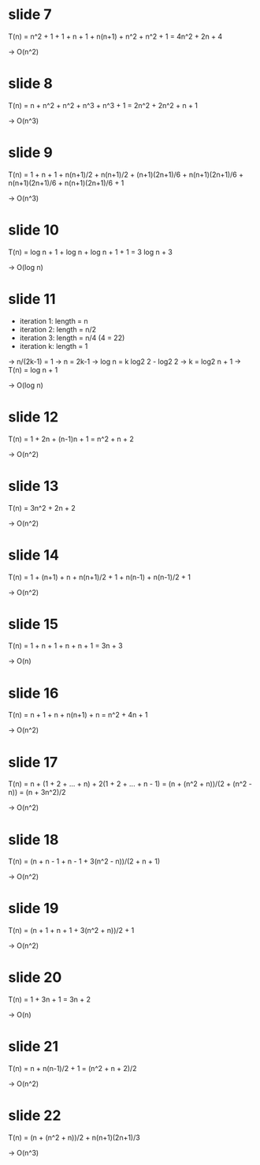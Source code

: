 # slide 7

T(n) = n^2 + 1 + 1 + n + 1 + n(n+1) + n^2 + n^2 + 1 = 4n^2 + 2n + 4

-> O(n^2)

# slide 8

T(n) = n + n^2 + n^2 + n^3 + n^3 + 1 = 2n^2 + 2n^2 + n + 1

-> O(n^3)

# slide 9

T(n) = 1 + n + 1 + n(n+1)/2 + n(n+1)/2 + (n+1)(2n+1)/6 + n(n+1)(2n+1)/6 + n(n+1)(2n+1)/6 + n(n+1)(2n+1)/6 + 1

-> O(n^3)

# slide 10

T(n) = log n + 1 + log n + log n + 1 + 1 = 3 log n + 3

-> O(log n)

# slide 11

- iteration 1: length = n
- iteration 2: length = n/2
- iteration 3: length = n/4 (4 = 22)
- iteration k: length = 1

-> n/(2k-1) = 1
-> n = 2k-1
-> log n = k log2 2 - log2 2
-> k = log2 n + 1
-> T(n) = log n + 1

-> O(log n)

# slide 12

T(n) = 1 + 2n + (n-1)n + 1 = n^2 + n + 2

-> O(n^2)

# slide 13

T(n) = 3n^2 + 2n + 2

-> O(n^2)

# slide 14

T(n) = 1 + (n+1) + n + n(n+1)/2 + 1 + n(n-1) + n(n-1)/2 + 1

-> O(n^2)

# slide 15

T(n) = 1 + n + 1 + n + n + 1 = 3n + 3

-> O(n)

# slide 16

T(n) = n + 1 + n + n(n+1) + n = n^2 + 4n + 1

-> O(n^2)

# slide 17

T(n) = n + (1 + 2 + ... + n) + 2(1 + 2 + ... + n - 1)
     = (n + (n^2 + n))/(2 + (n^2 - n)) = (n + 3n^2)/2

-> O(n^2)

# slide 18

T(n) = (n + n - 1 + n - 1 + 3(n^2 - n))/(2 + n + 1)

-> O(n^2)

# slide 19

T(n) = (n + 1 + n + 1 + 3(n^2 + n))/2 + 1

-> O(n^2)

# slide 20

T(n) = 1 + 3n + 1 = 3n + 2

-> O(n)

# slide 21

T(n) = n + n(n-1)/2 + 1 = (n^2 + n + 2)/2

-> O(n^2)

# slide 22

T(n) = (n + (n^2 + n))/2 + n(n+1)(2n+1)/3

-> O(n^3)
